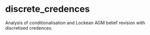 # discrete_credences
Analysis of conditionalisation and Lockean AGM belief revision with discretised credences.

